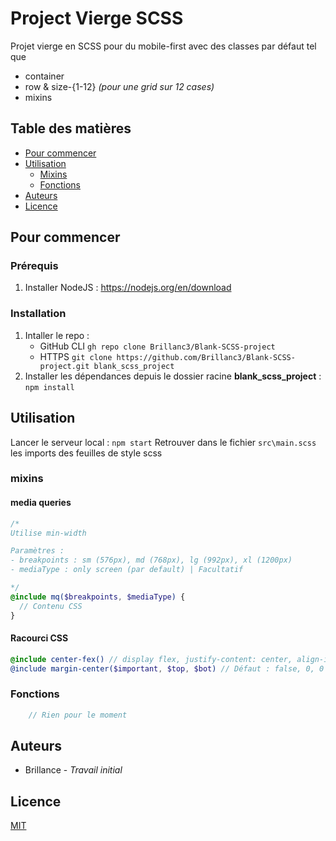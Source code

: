 # Project Vierge SCSS

Projet vierge en SCSS pour du mobile-first avec des classes par défaut tel que

- container
- row & size-{1-12} *(pour une grid sur 12 cases)*
- mixins

## Table des matières

- [Pour commencer](#pour-commencer)
- [Utilisation](#utilisation)
  - [Mixins](#mixins)
  - [Fonctions](#fonctions)
- [Auteurs](#auteurs)
- [Licence](#licence)

## Pour commencer

### Prérequis

1. Installer NodeJS : <https://nodejs.org/en/download>

### Installation

1. Intaller le repo :
    - GitHub CLI `gh repo clone Brillanc3/Blank-SCSS-project`
    - HTTPS `git clone https://github.com/Brillanc3/Blank-SCSS-project.git blank_scss_project`
2. Installer les dépendances depuis le dossier racine **blank_scss_project** : `npm install`

## Utilisation

Lancer le serveur local : `npm start`
Retrouver dans le fichier `src\main.scss` les imports des feuilles de style scss

### mixins

#### media queries

```scss
/*
Utilise min-width

Paramètres : 
- breakpoints : sm (576px), md (768px), lg (992px), xl (1200px)
- mediaType : only screen (par default) | Facultatif

*/
@include mq($breakpoints, $mediaType) {
  // Contenu CSS
}
```

#### Racourci CSS

```scss
@include center-fex() // display flex, justify-content: center, align-items: center
@include margin-center($important, $top, $bot) // Défaut : false, 0, 0 
```

### Fonctions

```scss
    // Rien pour le moment
```

## Auteurs

- Brillance - *Travail initial*

## Licence

[MIT](https://choosealicense.com/licenses/mit/)